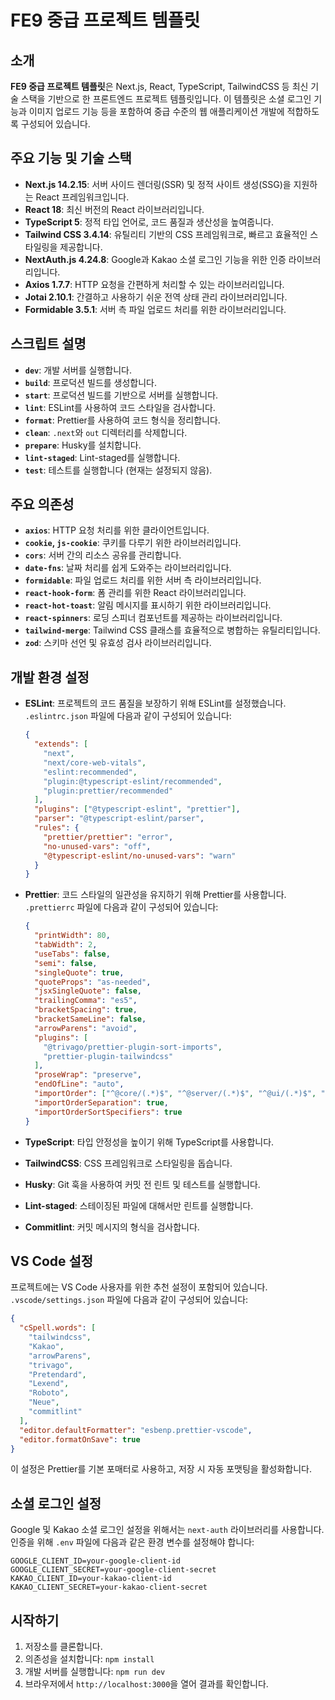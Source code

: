 # FE9 중급 프로젝트 템플릿

## 소개

**FE9 중급 프로젝트 템플릿**은 Next.js, React, TypeScript, TailwindCSS 등 최신 기술 스택을 기반으로 한 프론트엔드 프로젝트 템플릿입니다. 이 템플릿은 소셜 로그인 기능과 이미지 업로드 기능 등을 포함하여 중급 수준의 웹 애플리케이션 개발에 적합하도록 구성되어 있습니다.

## 주요 기능 및 기술 스택

- **Next.js 14.2.15**: 서버 사이드 렌더링(SSR) 및 정적 사이트 생성(SSG)을 지원하는 React 프레임워크입니다.
- **React 18**: 최신 버전의 React 라이브러리입니다.
- **TypeScript 5**: 정적 타입 언어로, 코드 품질과 생산성을 높여줍니다.
- **Tailwind CSS 3.4.14**: 유틸리티 기반의 CSS 프레임워크로, 빠르고 효율적인 스타일링을 제공합니다.
- **NextAuth.js 4.24.8**: Google과 Kakao 소셜 로그인 기능을 위한 인증 라이브러리입니다.
- **Axios 1.7.7**: HTTP 요청을 간편하게 처리할 수 있는 라이브러리입니다.
- **Jotai 2.10.1**: 간결하고 사용하기 쉬운 전역 상태 관리 라이브러리입니다.
- **Formidable 3.5.1**: 서버 측 파일 업로드 처리를 위한 라이브러리입니다.

## 스크립트 설명

- **`dev`**: 개발 서버를 실행합니다.
- **`build`**: 프로덕션 빌드를 생성합니다.
- **`start`**: 프로덕션 빌드를 기반으로 서버를 실행합니다.
- **`lint`**: ESLint를 사용하여 코드 스타일을 검사합니다.
- **`format`**: Prettier를 사용하여 코드 형식을 정리합니다.
- **`clean`**: `.next`와 `out` 디렉터리를 삭제합니다.
- **`prepare`**: Husky를 설치합니다.
- **`lint-staged`**: Lint-staged를 실행합니다.
- **`test`**: 테스트를 실행합니다 (현재는 설정되지 않음).

## 주요 의존성

- **`axios`**: HTTP 요청 처리를 위한 클라이언트입니다.
- **`cookie`, `js-cookie`**: 쿠키를 다루기 위한 라이브러리입니다.
- **`cors`**: 서버 간의 리소스 공유를 관리합니다.
- **`date-fns`**: 날짜 처리를 쉽게 도와주는 라이브러리입니다.
- **`formidable`**: 파일 업로드 처리를 위한 서버 측 라이브러리입니다.
- **`react-hook-form`**: 폼 관리를 위한 React 라이브러리입니다.
- **`react-hot-toast`**: 알림 메시지를 표시하기 위한 라이브러리입니다.
- **`react-spinners`**: 로딩 스피너 컴포넌트를 제공하는 라이브러리입니다.
- **`tailwind-merge`**: Tailwind CSS 클래스를 효율적으로 병합하는 유틸리티입니다.
- **`zod`**: 스키마 선언 및 유효성 검사 라이브러리입니다.

## 개발 환경 설정

- **ESLint**: 프로젝트의 코드 품질을 보장하기 위해 ESLint를 설정했습니다. `.eslintrc.json` 파일에 다음과 같이 구성되어 있습니다:

  ```json
  {
    "extends": [
      "next",
      "next/core-web-vitals",
      "eslint:recommended",
      "plugin:@typescript-eslint/recommended",
      "plugin:prettier/recommended"
    ],
    "plugins": ["@typescript-eslint", "prettier"],
    "parser": "@typescript-eslint/parser",
    "rules": {
      "prettier/prettier": "error",
      "no-unused-vars": "off",
      "@typescript-eslint/no-unused-vars": "warn"
    }
  }
  ```

- **Prettier**: 코드 스타일의 일관성을 유지하기 위해 Prettier를 사용합니다. `.prettierrc` 파일에 다음과 같이 구성되어 있습니다:

  ```json
  {
    "printWidth": 80,
    "tabWidth": 2,
    "useTabs": false,
    "semi": false,
    "singleQuote": true,
    "quoteProps": "as-needed",
    "jsxSingleQuote": false,
    "trailingComma": "es5",
    "bracketSpacing": true,
    "bracketSameLine": false,
    "arrowParens": "avoid",
    "plugins": [
      "@trivago/prettier-plugin-sort-imports",
      "prettier-plugin-tailwindcss"
    ],
    "proseWrap": "preserve",
    "endOfLine": "auto",
    "importOrder": ["^@core/(.*)$", "^@server/(.*)$", "^@ui/(.*)$", "^[./]"],
    "importOrderSeparation": true,
    "importOrderSortSpecifiers": true
  }
  ```

- **TypeScript**: 타입 안정성을 높이기 위해 TypeScript를 사용합니다.
- **TailwindCSS**: CSS 프레임워크로 스타일링을 돕습니다.
- **Husky**: Git 훅을 사용하여 커밋 전 린트 및 테스트를 실행합니다.
- **Lint-staged**: 스테이징된 파일에 대해서만 린트를 실행합니다.
- **Commitlint**: 커밋 메시지의 형식을 검사합니다.

## VS Code 설정

프로젝트에는 VS Code 사용자를 위한 추천 설정이 포함되어 있습니다. `.vscode/settings.json` 파일에 다음과 같이 구성되어 있습니다:

```json
{
  "cSpell.words": [
    "tailwindcss",
    "Kakao",
    "arrowParens",
    "trivago",
    "Pretendard",
    "Lexend",
    "Roboto",
    "Neue",
    "commitlint"
  ],
  "editor.defaultFormatter": "esbenp.prettier-vscode",
  "editor.formatOnSave": true
}
```

이 설정은 Prettier를 기본 포매터로 사용하고, 저장 시 자동 포맷팅을 활성화합니다.

## 소셜 로그인 설정

Google 및 Kakao 소셜 로그인 설정을 위해서는 `next-auth` 라이브러리를 사용합니다. 인증을 위해 `.env` 파일에 다음과 같은 환경 변수를 설정해야 합니다:

```
GOOGLE_CLIENT_ID=your-google-client-id
GOOGLE_CLIENT_SECRET=your-google-client-secret
KAKAO_CLIENT_ID=your-kakao-client-id
KAKAO_CLIENT_SECRET=your-kakao-client-secret
```

## 시작하기

1. 저장소를 클론합니다.
2. 의존성을 설치합니다: `npm install`
3. 개발 서버를 실행합니다: `npm run dev`
4. 브라우저에서 `http://localhost:3000`을 열어 결과를 확인합니다.

